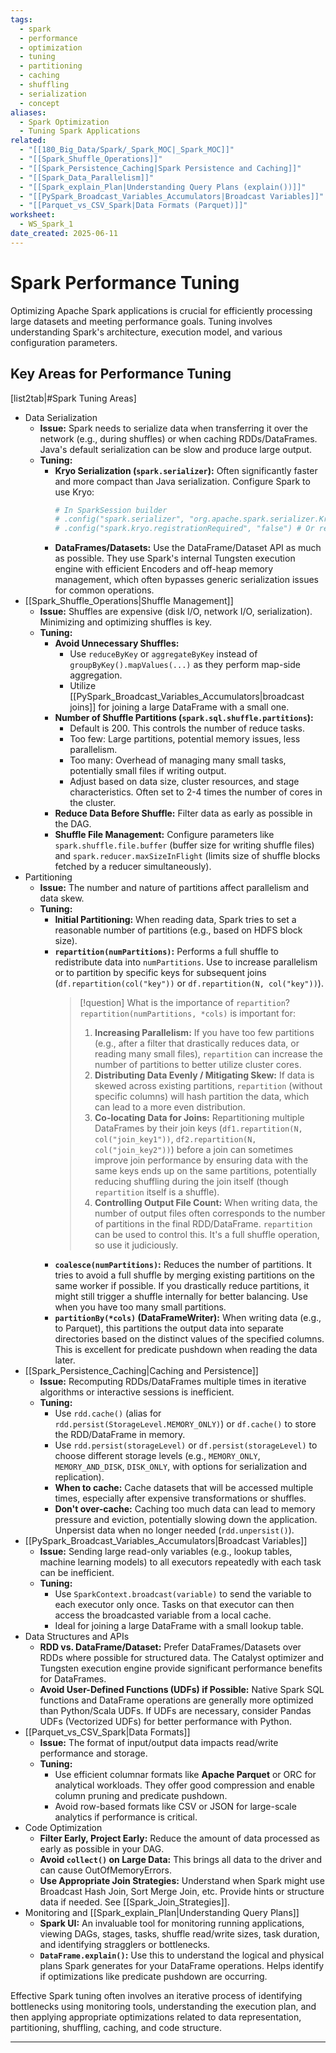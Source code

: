 ```yaml
---
tags:
  - spark
  - performance
  - optimization
  - tuning
  - partitioning
  - caching
  - shuffling
  - serialization
  - concept
aliases:
  - Spark Optimization
  - Tuning Spark Applications
related:
  - "[[180_Big_Data/Spark/_Spark_MOC|_Spark_MOC]]"
  - "[[Spark_Shuffle_Operations]]"
  - "[[Spark_Persistence_Caching|Spark Persistence and Caching]]"
  - "[[Spark_Data_Parallelism]]"
  - "[[Spark_explain_Plan|Understanding Query Plans (explain())]]"
  - "[[PySpark_Broadcast_Variables_Accumulators|Broadcast Variables]]"
  - "[[Parquet_vs_CSV_Spark|Data Formats (Parquet)]]"
worksheet:
  - WS_Spark_1
date_created: 2025-06-11
---
```

# Spark Performance Tuning

Optimizing Apache Spark applications is crucial for efficiently processing large datasets and meeting performance goals. Tuning involves understanding Spark's architecture, execution model, and various configuration parameters.

## Key Areas for Performance Tuning

[list2tab|#Spark Tuning Areas]
- Data Serialization
    - **Issue:** Spark needs to serialize data when transferring it over the network (e.g., during shuffles) or when caching RDDs/DataFrames. Java's default serialization can be slow and produce large output.
    - **Tuning:**
        -   **Kryo Serialization (`spark.serializer`):** Often significantly faster and more compact than Java serialization. Configure Spark to use Kryo:
            ```python
            # In SparkSession builder
            # .config("spark.serializer", "org.apache.spark.serializer.KryoSerializer")
            # .config("spark.kryo.registrationRequired", "false") # Or register classes
            ```
        -   **DataFrames/Datasets:** Use the DataFrame/Dataset API as much as possible. They use Spark's internal Tungsten execution engine with efficient Encoders and off-heap memory management, which often bypasses generic serialization issues for common operations.
- [[Spark_Shuffle_Operations|Shuffle Management]]
    - **Issue:** Shuffles are expensive (disk I/O, network I/O, serialization). Minimizing and optimizing shuffles is key.
    - **Tuning:**
        -   **Avoid Unnecessary Shuffles:**
            -   Use `reduceByKey` or `aggregateByKey` instead of `groupByKey().mapValues(...)` as they perform map-side aggregation.
            -   Utilize [[PySpark_Broadcast_Variables_Accumulators|broadcast joins]] for joining a large DataFrame with a small one.
        -   **Number of Shuffle Partitions (`spark.sql.shuffle.partitions`):**
            -   Default is 200. This controls the number of reduce tasks.
            -   Too few: Large partitions, potential memory issues, less parallelism.
            -   Too many: Overhead of managing many small tasks, potentially small files if writing output.
            -   Adjust based on data size, cluster resources, and stage characteristics. Often set to 2-4 times the number of cores in the cluster.
        -   **Reduce Data Before Shuffle:** Filter data as early as possible in the DAG.
        -   **Shuffle File Management:** Configure parameters like `spark.shuffle.file.buffer` (buffer size for writing shuffle files) and `spark.reducer.maxSizeInFlight` (limits size of shuffle blocks fetched by a reducer simultaneously).
- Partitioning
    - **Issue:** The number and nature of partitions affect parallelism and data skew.
    - **Tuning:**
        -   **Initial Partitioning:** When reading data, Spark tries to set a reasonable number of partitions (e.g., based on HDFS block size).
        -   **`repartition(numPartitions)`:** Performs a full shuffle to redistribute data into `numPartitions`. Use to increase parallelism or to partition by specific keys for subsequent joins (`df.repartition(col("key"))` or `df.repartition(N, col("key"))`).
            >[!question] What is the importance of `repartition`?
            >`repartition(numPartitions, *cols)` is important for:
            >1.  **Increasing Parallelism:** If you have too few partitions (e.g., after a filter that drastically reduces data, or reading many small files), `repartition` can increase the number of partitions to better utilize cluster cores.
            >2.  **Distributing Data Evenly / Mitigating Skew:** If data is skewed across existing partitions, `repartition` (without specific columns) will hash partition the data, which can lead to a more even distribution.
            >3.  **Co-locating Data for Joins:** Repartitioning multiple DataFrames by their join keys (`df1.repartition(N, col("join_key1"))`, `df2.repartition(N, col("join_key2"))`) before a join can sometimes improve join performance by ensuring data with the same keys ends up on the same partitions, potentially reducing shuffling during the join itself (though `repartition` itself is a shuffle).
            >4.  **Controlling Output File Count:** When writing data, the number of output files often corresponds to the number of partitions in the final RDD/DataFrame. `repartition` can be used to control this.
            >It's a full shuffle operation, so use it judiciously.
        -   **`coalesce(numPartitions)`:** Reduces the number of partitions. It tries to avoid a full shuffle by merging existing partitions on the same worker if possible. If you drastically reduce partitions, it might still trigger a shuffle internally for better balancing. Use when you have too many small partitions.
        -   **`partitionBy(*cols)` (DataFrameWriter):** When writing data (e.g., to Parquet), this partitions the output data into separate directories based on the distinct values of the specified columns. This is excellent for predicate pushdown when reading the data later.
- [[Spark_Persistence_Caching|Caching and Persistence]]
    - **Issue:** Recomputing RDDs/DataFrames multiple times in iterative algorithms or interactive sessions is inefficient.
    - **Tuning:**
        -   Use `rdd.cache()` (alias for `rdd.persist(StorageLevel.MEMORY_ONLY)`) or `df.cache()` to store the RDD/DataFrame in memory.
        -   Use `rdd.persist(storageLevel)` or `df.persist(storageLevel)` to choose different storage levels (e.g., `MEMORY_ONLY`, `MEMORY_AND_DISK`, `DISK_ONLY`, with options for serialization and replication).
        -   **When to cache:** Cache datasets that will be accessed multiple times, especially after expensive transformations or shuffles.
        -   **Don't over-cache:** Caching too much data can lead to memory pressure and eviction, potentially slowing down the application. Unpersist data when no longer needed (`rdd.unpersist()`).
- [[PySpark_Broadcast_Variables_Accumulators|Broadcast Variables]]
    - **Issue:** Sending large read-only variables (e.g., lookup tables, machine learning models) to all executors repeatedly with each task can be inefficient.
    - **Tuning:**
        -   Use `SparkContext.broadcast(variable)` to send the variable to each executor only once. Tasks on that executor can then access the broadcasted variable from a local cache.
        -   Ideal for joining a large DataFrame with a small lookup table.
- Data Structures and APIs
    - **RDD vs. DataFrame/Dataset:** Prefer DataFrames/Datasets over RDDs where possible for structured data. The Catalyst optimizer and Tungsten execution engine provide significant performance benefits for DataFrames.
    - **Avoid User-Defined Functions (UDFs) if Possible:** Native Spark SQL functions and DataFrame operations are generally more optimized than Python/Scala UDFs. If UDFs are necessary, consider Pandas UDFs (Vectorized UDFs) for better performance with Python.
- [[Parquet_vs_CSV_Spark|Data Formats]]
    - **Issue:** The format of input/output data impacts read/write performance and storage.
    - **Tuning:**
        -   Use efficient columnar formats like **Apache Parquet** or ORC for analytical workloads. They offer good compression and enable column pruning and predicate pushdown.
        -   Avoid row-based formats like CSV or JSON for large-scale analytics if performance is critical.
- Code Optimization
    - **Filter Early, Project Early:** Reduce the amount of data processed as early as possible in your DAG.
    - **Avoid `collect()` on Large Data:** This brings all data to the driver and can cause OutOfMemoryErrors.
    - **Use Appropriate Join Strategies:** Understand when Spark might use Broadcast Hash Join, Sort Merge Join, etc. Provide hints or structure data if needed. See [[Spark_Join_Strategies]].
- Monitoring and [[Spark_explain_Plan|Understanding Query Plans]]
    - **Spark UI:** An invaluable tool for monitoring running applications, viewing DAGs, stages, tasks, shuffle read/write sizes, task duration, and identifying stragglers or bottlenecks.
    - **`DataFrame.explain()`:** Use this to understand the logical and physical plans Spark generates for your DataFrame operations. Helps identify if optimizations like predicate pushdown are occurring.

Effective Spark tuning often involves an iterative process of identifying bottlenecks using monitoring tools, understanding the execution plan, and then applying appropriate optimizations related to data representation, partitioning, shuffling, caching, and code structure.

---
